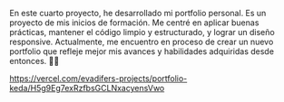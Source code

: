 En este cuarto proyecto, he desarrollado mi portfolio personal. Es un proyecto de mis inicios de formación.  Me centré en aplicar buenas prácticas, mantener el código limpio y estructurado, y lograr un diseño responsive.
Actualmente, me encuentro en proceso de crear un nuevo portfolio que refleje mejor mis avances y habilidades adquiridas desde entonces. 🚀😉





https://vercel.com/evadifers-projects/portfolio-keda/H5g9Eg7exRzfbsGCLNxacyensVwo
